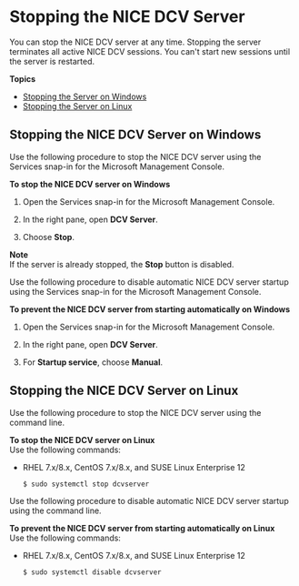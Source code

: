 # Stopping the NICE DCV Server<a name="manage-stop"></a>

You can stop the NICE DCV server at any time\. Stopping the server terminates all active NICE DCV sessions\. You can't start new sessions until the server is restarted\.

**Topics**
+ [Stopping the Server on Windows](#manage-stop-windows)
+ [Stopping the Server on Linux](#manage-stop-linux)

## Stopping the NICE DCV Server on Windows<a name="manage-stop-windows"></a>

Use the following procedure to stop the NICE DCV server using the Services snap\-in for the Microsoft Management Console\.

**To stop the NICE DCV server on Windows**

1. Open the Services snap\-in for the Microsoft Management Console\.

1. In the right pane, open **DCV Server**\.

1. Choose **Stop**\.

**Note**  
If the server is already stopped, the **Stop** button is disabled\.

Use the following procedure to disable automatic NICE DCV server startup using the Services snap\-in for the Microsoft Management Console\.

**To prevent the NICE DCV server from starting automatically on Windows**

1. Open the Services snap\-in for the Microsoft Management Console\.

1. In the right pane, open **DCV Server**\.

1. For **Startup service**, choose **Manual**\.

## Stopping the NICE DCV Server on Linux<a name="manage-stop-linux"></a>

Use the following procedure to stop the NICE DCV server using the command line\.

**To stop the NICE DCV server on Linux**  
Use the following commands:
+ RHEL 7\.x/8\.x, CentOS 7\.x/8\.x, and SUSE Linux Enterprise 12 

  ```
  $ sudo systemctl stop dcvserver
  ```

Use the following procedure to disable automatic NICE DCV server startup using the command line\.

**To prevent the NICE DCV server from starting automatically on Linux**  
Use the following commands:
+ RHEL 7\.x/8\.x, CentOS 7\.x/8\.x, and SUSE Linux Enterprise 12 

  ```
  $ sudo systemctl disable dcvserver
  ```